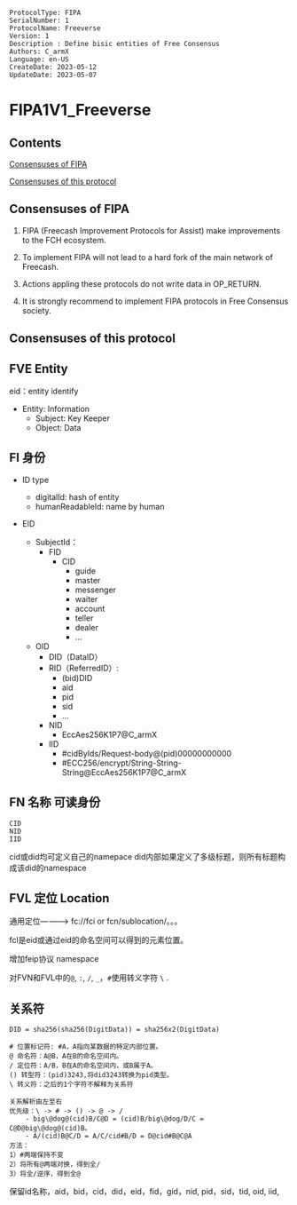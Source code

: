 ```
ProtocolType: FIPA
SerialNumber: 1
ProtocolName: Freeverse
Version: 1
Description : Define bisic entities of Free Consensus 
Authors: C_armX
Language: en-US
CreateDate: 2023-05-12
UpdateDate: 2023-05-07
```

# FIPA1V1_Freeverse

## Contents

[Consensuses of FIPA](#consensuses-of-fipa)

[Consensuses of this protocol](#consensuses-of-this-protocol)



## Consensuses of FIPA

1. FIPA (Freecash Improvement Protocols for Assist) make improvements to the FCH ecosystem. 

2. To implement FIPA will not lead to a hard fork of the main network of Freecash. 

3. Actions appling these protocols do not write data in OP_RETURN.

4. It is strongly recommend to implement FIPA protocols in Free Consensus society.

## Consensuses of this protocol

## FVE Entity

eid：entity identify

* Entity: Information
  * Subject: Key Keeper
  * Object: Data

## FI 身份

* ID type
  * digitalId: hash of entity
  * humanReadableId: name by human

* EID
	* SubjectId：
      * FID
          * CID
            * guide
            * master
            * messenger
            * waiter
            * account
            * teller
            * dealer
            * ...
	* OID
		* DID（DataID）
        * RID（ReferredID）:
          * (bid)DID
          * aid
          * pid
          * sid
          * ...
        * NID
          * EccAes256K1P7@C_armX
        * IID 
          * #cidByIds/Request-body@(pid)00000000000
          * #ECC256/encrypt/String-String-String@EccAes256K1P7@C_armX

## FN  名称 可读身份

    CID
    NID
    IID

cid或did均可定义自己的namepace
did内部如果定义了多级标题，则所有标题构成该did的namespace

## FVL 定位 Location

通用定位————> fc://fci or fcn/sublocation/。。。

fcl是eid或通过eid的命名空间可以得到的元素位置。

增加feip协议 namespace

对FVN和FVL中的`@`, `:`, `/`, `_`，`#`使用转义字符 `\` .

## 关系符

    DID = sha256(sha256(DigitData)) = sha256x2(DigitData)

    # 位置标记符: #A，A指向某数据的特定内部位置。
	@ 命名符：A@B，A在B的命名空间内。
	/ 定位符：A/B，B在A的命名空间内，或B属于A。
	() 转型符：(pid)3243,将did3243转换为pid类型。
	\ 转义符：之后的1个字符不解释为关系符
	
	关系解析由左至右
    优先级：\ -> # -> () -> @ -> /
        - big\@dog@(cid)B/C@D = (cid)B/big\@dog/D/C = C@D@big\@dog@(cid)B。 
        - A/(cid)B@C/D = A/C/cid#B/D = D@cid#B@C@A
	方法：
	1）#两端保持不变
	2）将所有@两端对换，得到全/
	3）将全/逆序，得到全@

保留id名称，aid，bid，cid，did，eid，fid，gid，nid, pid，sid，tid, oid, iid,